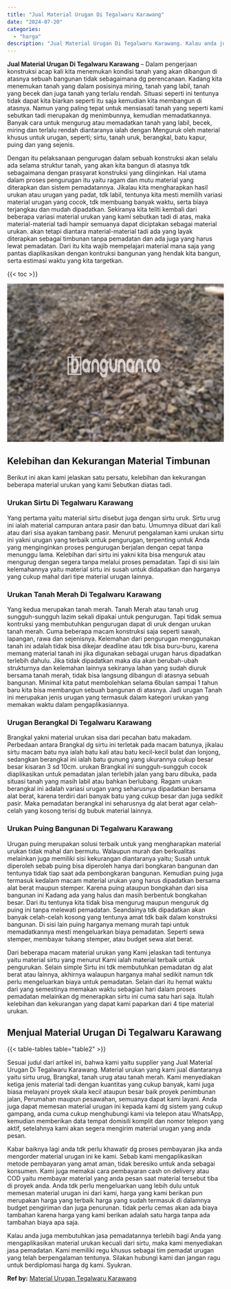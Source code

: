 ```yaml
---
title: "Jual Material Urugan Di Tegalwaru Karawang"
date: "2024-07-20"
categories: 
  - "harga"
description: "Jual Material Urugan Di Tegalwaru Karawang. Kalau anda juga membutuhkan jasa pemadatannya terlebih bagi Anda yang mengaplikasikan material urukan kecuali dar..."
---
```


**Jual Material Urugan Di Tegalwaru Karawang** – Dalam pengerjaan konstruksi acap kali kita menemukan kondisi tanah yang akan dibangun di atasnya sebuah bangunan tidak sebagaimana dg perencanaan. Kadang kita menemukan tanah yang dalam posisinya miring, tanah yang labil, tanah yang becek dan juga tanah yang terlalu rendah. Situasi seperti ini tentunya tidak dapat kita biarkan seperti itu saja kemudian kita membangun di atasnya. Namun yang paling tepat untuk mensiasati tanah yang seperti kami sebutkan tadi merupakan dg menimbunnya, kemudian memadatkannya. Banyak cara untuk mengurug atau memadatkan tanah yang labil, becek, miring dan terlalu rendah diantaranya ialah dengan Menguruk oleh material khusus untuk urugan, seperti; sirtu, tanah uruk, berangkal, batu kapur, puing dan yang sejenis.

Dengan itu pelaksanaan pengurugan dalam sebuah konstruksi akan selalu ada selama struktur tanah, yang akan kita bangun di atasnya tdk sebagaimana dengan prasyarat konstruksi yang diinginkan. Hal utama dalam proses pengurugan itu yaitu ragam dan mutu material yang diterapkan dan sistem pemadatannya. Jikalau kita mengharapkan hasil urukan atau urugan yang padat, tdk labil, tentunya kita mesti memilih variasi material urugan yang cocok, tdk membuang banyak waktu, serta biaya terjangkau dan mudah dipadatkan. Sekiranya kita teliti kembali dari beberapa variasi material urukan yang kami sebutkan tadi di atas, maka material-material tadi hampir semuanya dapat diciptakan sebagai material urukan. akan tetapi diantara material-material tadi ada yang layak diterapkan sebagai timbunan tanpa pemadatan dan ada juga yang harus lewat pemadatan. Dari itu kita wajib mempelajari material mana saja yang pantas diaplikasikan dengan kontruksi bangunan yang hendak kita bangun, serta estimasi waktu yang kita targetkan.

{{< toc >}}

![Jual Material Urugan Di Tegalwaru Karawang](/images/jual-urugan-24.png)

## Kelebihan dan Kekurangan Material Timbunan

Berikut ini akan kami jelaskan satu persatu, kelebihan dan kekurangan beberapa material urukan yang kami Sebutkan diatas tadi.

### Urukan Sirtu Di Tegalwaru Karawang

Yang pertama yaitu material sirtu disebut juga dengan sirtu uruk. Sirtu urug ini ialah material campuran antara pasir dan batu. Umumnya dibuat dari kali atau dari sisa ayakan tambang pasir. Menurut pengalaman kami urukan sirtu ini yakni urugan yang terbaik untuk pengurugan, terpenting untuk Anda yang menginginkan proses pengurugan berjalan dengan cepat tanpa menunggu lama. Kelebihan dari sirtu ini yakni kita bisa menguruk atau mengurug dengan segera tanpa melalui proses pemadatan. Tapi di sisi lain kelemahannya yaitu material sirtu ini susah untuk didapatkan dan harganya yang cukup mahal dari tipe material urugan lainnya.

### Urukan Tanah Merah Di Tegalwaru Karawang

Yang kedua merupakan tanah merah. Tanah Merah atau tanah urug sungguh-sungguh lazim sekali dipakai untuk pengurugan. Tapi tidak semua kontruksi yang membutuhkan pengurugan dapat di uruk dengan urukan tanah merah. Cuma beberapa macam konstruksi saja seperti sawah, lapangan, rawa dan sejenisnya. Kelemahan dari pengurugan menggunakan tanah ini adalah tidak bisa dikejar deadline atau tdk bisa buru-buru, karena memang material tanah ini jika digunakan sebagai urugan harus dipadatkan terlebih dahulu. Jika tidak dipadatkan maka dia akan berubah-ubah strukturnya dan kelemahan lainnya sekiranya lahan yang sudah diuruk bersama tanah merah, tidak bisa langsung dibangun di atasnya sebuah bangunan. Minimal kita patut membolehkan selama 6bulan sampai 1 tahun baru kita bisa membangun sebuah bangunan di atasnya. Jadi urugan Tanah ini merupakan jenis urugan yang termasuk dalam kategori urukan yang memakan waktu dalam pengaplikasiannya.

### Urugan Berangkal Di Tegalwaru Karawang

Brangkal yakni material urukan sisa dari pecahan batu makadam. Perbedaan antara Brangkal dg sirtu ini terletak pada macam batunya, jikalau sirtu macam batu nya ialah batu kali atau batu kecil-kecil bulat dan lonjong, sedangkan berangkal ini ialah batu gunung yang ukurannya cukup besar besar kisaran 3 sd 10cm. urukan Brangkal ini sungguh-sungguh cocok diaplikasikan untuk pemadatan jalan terlebih jalan yang baru dibuka, pada situasi tanah yang masih labil atau bahkan berlubang. Ragam urukan berangkal ini adalah variasi urugan yang seharusnya dipadatkan bersama alat berat, karena terdiri dari banyak batu yang cukup besar dan juga sedikit pasir. Maka pemadatan berangkal ini seharusnya dg alat berat agar celah-celah yang kosong terisi dg bubuk material lainnya.

### Urukan Puing Bangunan Di Tegalwaru Karawang

Urugan puing merupakan solusi terbaik untuk yang mengharapkan material urukan tidak mahal dan bermutu. Walaupun murah dan berkualitas melainkan juga memiliki sisi kekurangan diantaranya yaitu; Susah untuk diperoleh sebab puing bisa diperoleh hanya dari bongkaran bangunan dan tentunya tidak tiap saat ada pembongkaran bangunan. Kemudian puing juga termasuk kedalam macam material urukan yang harus dipadatkan bersama alat berat maupun stemper. Karena puing ataupun bongkahan dari sisa bangunan ini Kadang ada yang halus dan masih berbentuk bongkahan besar. Dari itu tentunya kita tidak bisa mengurug maupun menguruk dg puing ini tanpa melewati pemadatan. Seandainya tdk dipadatkan akan banyak celah-celah kosong yang tentunya amat tdk baik dalam konstruksi bangunan. Di sisi lain puing harganya memang murah tapi untuk memadatkannya mesti mengeluarkan biaya pemadatan. Seperti sewa stemper, membayar tukang stemper, atau budget sewa alat berat.

Dari beberapa macam material urukan yang Kami jelaskan tadi tentunya yaitu material sirtu yang menurut Kami ialah material terbaik untuk pengurukan. Selain simple Sirtu ini tdk membutuhkan pemadatan dg alat berat atau lainnya, akhirnya walaupun harganya mahal sedikit namun tdk perlu mengeluarkan biaya untuk pemadatan. Selain dari itu hemat waktu dari yang semestinya memakan waktu sebagian hari dalam proses pemadatan melainkan dg menerapkan sirtu ini cuma satu hari saja. Itulah kelebihan dan kekurangan yang dapat kami paparkan dari 4 tipe material urukan.

## Menjual Material Urugan Di Tegalwaru Karawang

{{< table-tables table="table2" >}}

Sesuai judul dari artikel ini, bahwa kami yaitu supplier yang Jual Material Urugan Di Tegalwaru Karawang. Material urukan yang kami jual diantaranya yaitu sirtu urug, Brangkal, tanah urug atau tanah merah. Kami menyediakan ketiga jenis material tadi dengan kuantitas yang cukup banyak, kami juga biasa melayani proyek skala kecil ataupun besar baik proyek penimbunan jalan, Perumahan maupun pesawahan, semuanya dapat kami layani. Anda juga dapat memesan material urugan ini kepada kami dg sistem yang cukup gampang, anda cuma cukup menghubungi kami via telepon atau WhatsApp, kemudian memberikan data tempat domisili komplit dan nomor telepon yang aktif, setelahnya kami akan segera mengirim material urugan yang anda pesan.

Kabar baiknya lagi anda tdk perlu khawatir dg proses pembayaran jika anda mengorder material urugan ini ke kami. Sebab kami mengaplikasikan metode pembayaran yang amat aman, tidak beresiko untuk anda sebagai konsumen. Kami juga memakai cara pembayaran cash on delivery atau COD yaitu membayar material yang anda pesan saat material tersebut tiba di proyek anda. Anda tdk perlu mengeluarkan uang lebih dulu untuk memesan material urugan ini dari kami, harga yang kami berikan pun merupakan harga yang terbaik harga yang sudah termasuk di dalamnya budget pengiriman dan juga penurunan. tidak perlu cemas akan ada biaya tambahan karena harga yang kami berikan adalah satu harga tanpa ada tambahan biaya apa saja.

Kalau anda juga membutuhkan jasa pemadatannya terlebih bagi Anda yang mengaplikasikan material urukan kecuali dari sirtu, maka kami menyediakan jasa pemadatan. Kami memiliki regu khusus sebagai tim pemadat urugan yang telah berpengalaman tentunya. Silakan hubungi kami dan jangan ragu untuk berdiplomasi harga dg kami. Syukran.

**Ref by:** [Material Urugan Tegalwaru Karawang](https://id.wikipedia.org/wiki/Material)
